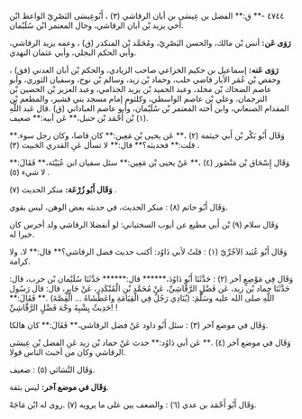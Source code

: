 ٤٧٤٤ -** ق:** الفضل بن عِيسَى بن أبان الرقاشي (٣) ، أَبُوعِيسَى البَصْرِيّ الواعظ ابْن أخي يزيد بْن أبان الرقاشي، وخال المعتمر ابْن سُلَيْمان.

**رَوَى عَن:** أنس بْن مالك، والحسن البَصْرِيّ، ومُحَمَّد بْن المنكدر (ق) ، وعمه يزيد الرقاشي، وأبي الحكم البجلي، وأبي عثمان النهدي.

**رَوَى عَنه:** إسماعيل بن حكيم الخزاعي صاحب الزيادي، والحكم بْن أبان العدني (فق) ، وحفص بْن عُمَر الأبار قاضي حلب، وحماد بْن زيد، وسالم بْن نوح، وسفيان الثوري، وأبو عاصم الضحاك بْن مخلد، وعبد الحميد بْن يزيد الجذامي، وعبد العزيز بْن الحصين بْن الترجمان، وعلي بْن عاصم الواسطي، وكلثوم إمام مسجد بني قشير، والمطعم بْن المقدام الصنعاني، وابن أخته المعتمر بْن سُلَيْمان، وأبو عاصم العباداني (ق) .قال عَبد اللَّهِ (١) بْن أَحْمَد بْن حنبل،** عَن أبيه:** ضعيف.

وَقَال أَبُو بَكْر بْن أَبي خيثمة (٢) ،** عَن يحيى بْن مَعِين:** كان قاصا، وكان رجل سوء.** قلت:** فحديثه؟** قال:** لا تسأل عَنِ القدري الخبيث (٣) .

وَقَال إِسْحَاق بْن مَنْصُور (٤) ،** عَنْ يحيى بْن مَعِين:** سئل سفيان ابن عُيَيْنَة،** فَقَالَ:** لا شيء (٥) .

**وَقَال أَبُو زُرْعَة:** منكر الحديث (٧) .

وَقَال أَبُو حاتم (٨) : منكر الحديث، في حديثه بعض الوهن، ليس بقوي.

وَقَال سلام (٩) بْن أَبي مطيع عن أيوب السختياني: لو أنفضلا الرقاشي ولد أخرس كان خيرا له.

وَقَال أَبُو عُبَيد الآجُرِّيّ (١) : قلتُ لأبي دَاوُد: أكتب حديث فضل الرقاشي؟** قال:** لا، ولا كرامة.

وَقَال فِي مَوْضِعٍ آخر (٢) : حَدَّثَنَا أَبُو دَاوُدَ،****** قال:****** حَدَّثَنَا سُلَيْمان بْن حرب، قال: حَدَّثَنَا حماد بْن زيد، عَن فَضْلٍ الرَّقَّاشِيِّ، عَنْ مُحَمَّدِ بْنِ الْمُنْكَدِرِ، عَنْ جَابِرٍ، قال: قال رَسُول اللَّهِ صلى الله عليه وسَلَّمَ: (يُنَادِي رَجُلٌ فِي الْقِيَامَةِ واعَطَشَاهُ ... الْقِصَّةَ) .** فَقَالَ:** حَدِيثٌ يِشْبِهُ وجْهَ فَضْلٍ الرَّقَّاشِيِّ! !

وَقَال في موضع آخر (٣) : سئل أَبُو داود عَنْ فضل الرقاشي،** فَقَالَ:** كان هالكا.

وَقَال في موضع آخر (٤) .** عَن أبي دَاوُد:** حدث عَنْ حماد بْن زيد عَنِ الفضل بْن عِيسَى الرقاشي وكان من أخبث الناس قولا.

وَقَال النَّسَائي (٥) : ضعيف.

**وَقَال في موضع آخر:** ليس بثقة.

وَقَال أَبُو أَحْمَد بن عدي (٦) : والضعف بين على ما يرويه (٧) .روى له ابْن مَاجَهْ.